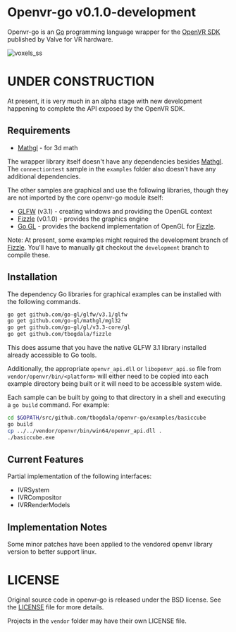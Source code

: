Openvr-go v0.1.0-development
============================

Openvr-go is an [Go][golang] programming language wrapper for the [OpenVR SDK][openvr-git]
published by Valve for VR hardware.


![voxels_ss][voxels_ss]

UNDER CONSTRUCTION
==================

At present, it is very much in an alpha stage with new development happening to
complete the API exposed by the OpenVR SDK.

Requirements
------------

* [Mathgl][mgl] - for 3d math

The wrapper library itself doesn't have any dependencies besides [Mathgl][mgl].
The `connectiontest` sample in the `examples` folder also doesn't have any
additional dependencies.

The other samples are graphical and use the following libraries, though they are
not imported by the core openvr-go module itself:

* [GLFW][glfw-go] (v3.1) - creating windows and providing the OpenGL context
* [Fizzle][fizzle] (v0.1.0) - provides the graphics engine
* [Go GL][go-gl] - provides the backend implementation of OpenGL for [Fizzle][fizzle].

Note: At present, some examples might required the development branch of [Fizzle][fizzle].
You'll have to manually git checkout the `development` branch to compile these.

Installation
------------

The dependency Go libraries for graphical examples can be installed with the following commands.

```bash
go get github.com/go-gl/glfw/v3.1/glfw
go get github.com/go-gl/mathgl/mgl32
go get github.com/go-gl/gl/v3.3-core/gl
go get github.com/tbogdala/fizzle
```
This does assume that you have the native GLFW 3.1 library installed already
accessible to Go tools.

Additionally, the appropriate `openvr_api.dll` or `libopenvr_api.so` file from
`vendor/openvr/bin/<platform>` will either need to be copied into each example directory
being built or it will need to be accessible system wide.

Each sample can be built by going to that directory in a shell and executing
a `go build` command. For example:

```bash
cd $GOPATH/src/github.com/tbogdala/openvr-go/examples/basiccube
go build
cp ../../vendor/openvr/bin/win64/openvr_api.dll .
./basiccube.exe
```

Current Features
----------------

Partial implementation of the following interfaces:

* IVRSystem
* IVRCompositor
* IVRRenderModels


Implementation Notes
--------------------

Some minor patches have been applied to the vendored openvr library version to
better support linux.


LICENSE
=======

Original source code in openvr-go is released under the BSD license. See the
[LICENSE][license-link] file for more details.

Projects in the `vendor` folder may have their own LICENSE file.

[golang]: https://golang.org/
[fizzle]: https://github.com/tbogdala/fizzle
[glfw-go]: https://github.com/go-gl/glfw
[mgl]: https://github.com/go-gl/mathgl
[go-gl]: https://github.com/go-gl/glow
[license-link]: https://raw.githubusercontent.com/tbogdala/openvr-go/master/LICENSE
[openvr-git]: https://github.com/ValveSoftware/openvr
[basiccube_ss]: https://raw.githubusercontent.com/tbogdala/openvr-go/master/examples/screenshots/example-basiccube.jpg
[voxels_ss]: https://raw.githubusercontent.com/tbogdala/openvr-go/master/examples/screenshots/example-voxels.jpg
